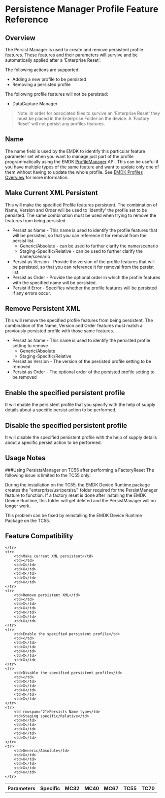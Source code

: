 # Persistence Manager Profile Feature Reference

## Overview

The Persist Manager is used to create and remove persistent profile features. These features and their parameters will survive and be automatically applied after a 'Enterprise Reset'. 

The following actions are supported:

* Adding a new profile to be persisted
* Removing a persisted profile

The following profile features will not be persisted:

* DataCapture Manager


>Note: In order for associated files to survive an 'Enterprise Reset' they must be placed in the Enterprise Folder on the device. A 'Factory Reset' will not persist any profiles features.

## Name
The name field is used by the EMDK to identify this particular feature parameter set when you want to manage just part of the profile programmatically using the EMDK [ProfileManager](../api/ProfileManager) API. This can be useful if you have multiple types of the same feature and want to update only one of them without having to update the whole profile. See [EMDK Profiles Overview](../guide/profiles/usingwizard) for more information.

## Make Current XML Persistent
This will make the specified Profile features persistent. The combination of Name, Version and Order will be used to 'identify' the profile set to be persisted. The same combination must be used when trying to remove the features from being persisted.

* Persist as Name - This name is used to identify the profile features that will be persisted, so that you can reference it for removal from the persist list.
	* Generic/Absolute - can be used to further clarify the name/scenario
	* Staging-Specific/Relative - can be used to further clarify the name/scenario
* Persist as Version - Provide the version of the profile features that will be persisted, so that you can reference it for removal from the persist list.
* Persist as Order - Provide the optional order in which the profile features with the specified name will be persisted.
* Persist if Error - Specifies whether the profile features will be persisted if any errors occur.


## Remove Persistent XML
This will remove the specified profile features from being persistent. The combination of the Name, Version and Order features must match a previously persisted profile with those same features.

* Persist as Name - This name is used to identify the persisted profile setting to remove
	* Generic/Absolute 
	* Staging-Specific/Relative 
* Persist as Version - The version of the persisted profile setting to be removed
* Persist as Order - The optional order of the persisted profile setting to be removed

## Enable the specified persistent profile
It will enable the persistent profile that you specify with the help of supply details about a specific persist action to be performed.

## Disable the specified persistent profile
It will disable the specified persistent profile with the help of supply details about a specific persist action to be performed.

## Usage Notes
###Using PersistsManager on TC55 after performing a FactoryReset
The following issue is limited to the TC55 only: 
 
During the installation on the TC55, the EMDK Device Runtime package creates the "enterprise/usr/persist/" folder required for the PersistManager feature to function.  If a factory reset is done after installing the EMDK Device Runtime, this folder will get deleted and the PersistManager will no longer work. 
 
This problem can be fixed by reinstalling the EMDK Device Runtime Package on the TC55.

## Feature Compatibility
<table>
	<tr>
		<th>Parameters</th>
		<th>Specific</th>
		<th>MC32</th>
		<th>MC40</th>
		<th>MC67</th>
		<th>TC55</th>
		<th>TC70</th>

	</tr>
	<tr>
		<td>Make current XML persistent</td>
		<td></td>
		<td>X</td>
		<td>X</td>
		<td>X</td>
		<td>X</td>
		<td>X</td>
	</tr>	
	<tr>
		<td>Remove persistent XML</td>
		<td></td>
		<td>X</td>
		<td>X</td>
		<td>X</td>
		<td>X</td>
		<td>X</td>
	</tr>
	<tr>
		<td>Enable the specified persistent profile</td>
		<td></td>
		<td>X</td>
		<td>X</td>
		<td>X</td>
		<td>X</td>
		<td>X</td>
	</tr>
	<tr>
		<td>Disable the specified persistent profile</td>
		<td></td>
		<td>X</td>
		<td>X</td>
		<td>X</td>
		<td>X</td>
		<td>X</td>
	</tr>	
	<tr>
		<td rowspan="2">Persists Name type</td>
		<td>Staging specific/Relative</td>
		<td>X</td>
		<td>X</td>
		<td>X</td>
		<td>X</td>
		<td>X</td>
	</tr>
	<tr>
		<td>Generic/Absolute</td>
		<td>X</td>
		<td>X</td>
		<td>X</td>
		<td>X</td>
		<td>X</td>
	</tr>
</table>

